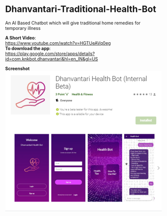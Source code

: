 # Dhanvantari-Traditional-Health-Bot
An AI Based Chatbot which will give traditional home remedies for temporary illness

**A Short Video**:
</br>
https://www.youtube.com/watch?v=HGTUeAVq0eg
</br>
**To download the app**:
</br> 
https://play.google.com/store/apps/details?id=com.knkbot.dhanvantari&hl=en_IN&gl=US

**Screenshot**
</br>
<img src="https://raw.githubusercontent.com/ma-sujithkumar/Dhanvantari-Traditional-Health-Bot/main/dhanvantari_screenshot.PNG">
